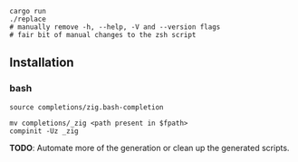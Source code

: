 ```
cargo run
./replace
# manually remove -h, --help, -V and --version flags
# fair bit of manual changes to the zsh script
```

## Installation

### bash

```
source completions/zig.bash-completion
```

```
mv completions/_zig <path present in $fpath>
compinit -Uz _zig
```

**TODO**: Automate more of the generation or clean up the generated scripts.
